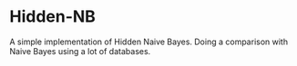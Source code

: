 # Hidden-NB
A simple implementation of Hidden Naive Bayes. Doing a comparison with Naive Bayes using a lot of databases.
